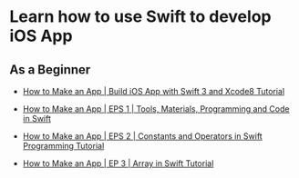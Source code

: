 # Learn how to use Swift to develop iOS App

## As a Beginner

* [How to Make an App | Build iOS App with Swift 3 and Xcode8 Tutorial](https://www.youtube.com/watch?v=S57HUfw9mhM)

* [How to Make an App | EPS 1 | Tools, Materials, Programming and Code in Swift](https://www.youtube.com/watch?v=UN6TVdFJVzU&t=336s)
* [How to Make an App | EPS 2 | Constants and Operators in Swift Programming Tutorial](https://www.youtube.com/watch?v=KBWCxMCqtwU)
* [How to Make an App | EP 3 | Array in Swift Tutorial](https://www.youtube.com/watch?v=IsF_lCzefMc)
